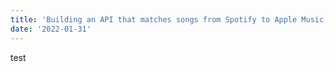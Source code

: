 ```yaml
---
title: 'Building an API that matches songs from Spotify to Apple Music, with links'
date: '2022-01-31'
---
```


test
